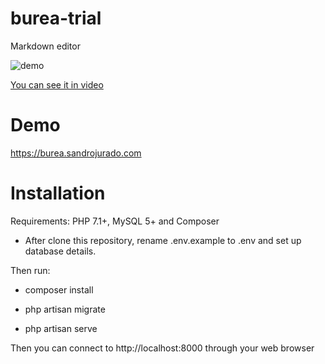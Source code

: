 # burea-trial
Markdown editor

![demo](https://burea.sandrojurado.com/video/burea-enhanced.gif "Demo")

[You can see it in video](https://burea.sandrojurado.com/video/burea.mp4)

# Demo
https://burea.sandrojurado.com

# Installation
Requirements: PHP 7.1+, MySQL 5+ and Composer

* After clone this repository, rename .env.example to .env and set up database details.

Then run:

* composer install

* php artisan migrate

* php artisan serve

Then you can connect to http://localhost:8000 through your web browser
